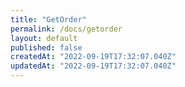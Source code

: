 ```yaml
---
title: "GetOrder"
permalink: /docs/getorder
layout: default
published: false
createdAt: "2022-09-19T17:32:07.040Z"
updatedAt: "2022-09-19T17:32:07.040Z"
---
```

